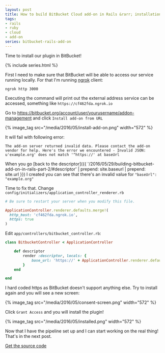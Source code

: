 ```yaml
---
layout: post
title: How to build BitBucket Cloud add-on in Rails &rarr; installation
tags:
- rails
- ruby
- cloud
- add-on
series: bitbucket-rails-add-on
---
```

Time to install our plugin in BitBucket!

{% include series.html %}

First I need to make sure that BitBucket will be able to access our service running locally. For that I'm running [ngrok](https://ngrok.com) client:

```
ngrok http 3000
```

Executing the command will print out the external address service can be accessed, something like `https://cf462fda.ngrok.io`

Go to https://bitbucket.org/account/user/yourusername/addon-management and click `Install add-on from URL`

{% image_tag src="/media/2016/05/install-add-on.png" width="572" %}

It will fail with following error:

```
The add-on server returned invalid data. Please contact the add-on vendor for help. Here's the error we encountered - Invalid JSON: u'example.org' does not match '^https://' at baseUrl
```

When you go [back to the descriptor]({{ '/2016/05/29/building-bitbucket-add-on-in-rails-part-2/#descriptor' | prepend: site.baseurl | prepend: site.url }}) I created you can see that there's an invalid value for `"baseUrl": "example.org"`

Time to fix that. Change `config/initializers/application_controller_renderer.rb`

```ruby
# Be sure to restart your server when you modify this file.

ApplicationController.renderer.defaults.merge!(
  http_host: 'cf462fda.ngrok.io',
  https: true
)
```

Edit `app/controllers/bitbucket_controller.rb`:

```ruby
class BitbucketController < ApplicationController

	def descriptor
		render :descriptor, locals: { 
			base_url: 'https://' + ApplicationController.renderer.defaults[:http_host]
		}
	end

end
```

I hard coded https as BitBucket doesn't support anything else. Try to install again and you will see a new screen:

{% image_tag src="/media/2016/05/consent-screen.png" width="572" %}

Click `Grant Access` and you will install the plugin!

{% image_tag src="/media/2016/05/installed.png" width="572" %}

Now that I have the pipeline set up and I can start working on the real thing! That's in the next post.

[Get the source code](https://github.com/pawelniewie/bitbucket-rails-add-on/tree/master/part-3)
